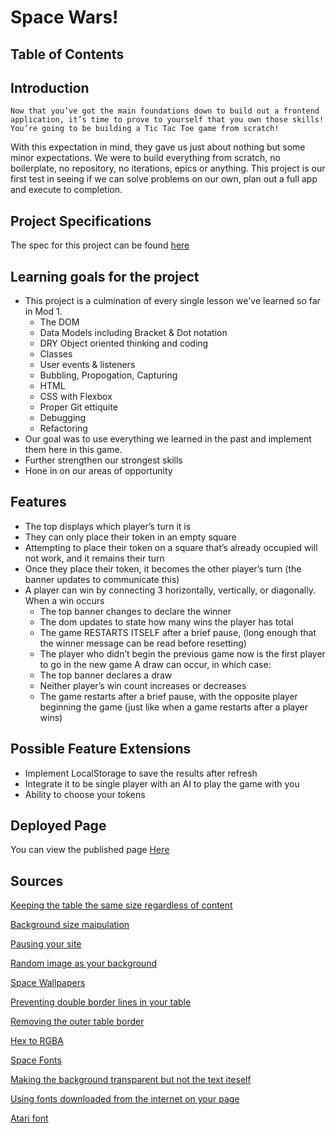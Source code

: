 # Space Wars!
## Table of Contents

## Introduction
`Now that you’ve got the main foundations down to build out a frontend application, it’s time to prove to yourself that you own those skills! You’re going to be building a Tic Tac Toe game from scratch!`

With this expectation in mind, they gave us just about nothing but some minor expectations. We were to build everything from scratch, no boilerplate, no repository, no iterations, epics or anything. This project is our first test in seeing if we can solve problems on our own, plan out a full app and execute to completion. 

## Project Specifications
The spec for this project can be found [here](https://frontend.turing.edu/projects/module-1/tic-tac-toe-solo-v2.html)

## Learning goals for the project
* This project is a culmination of every single lesson we've learned so far in Mod 1. 
  *  The DOM
  *  Data Models including Bracket & Dot notation
  *  DRY Object oriented thinking and coding
  *  Classes
  *  User events & listeners
  *  Bubbling, Propogation, Capturing
  *  HTML
  *  CSS with Flexbox 
  *  Proper Git ettiquite 
  *  Debugging
  *  Refactoring
* Our goal was to use everything we learned in the past and implement them here in this game. 
* Further strengthen our strongest skills
* Hone in on our areas of opportunity

## Features
* The top displays which player’s turn it is
* They can only place their token in an empty square
* Attempting to place their token on a square that’s already occupied will not work, and it remains their turn
* Once they place their token, it becomes the other player’s turn (the banner updates to communicate this)
* A player can win by connecting 3 horizontally, vertically, or diagonally. When a win occurs
  * The top banner changes to declare the winner
  * The dom updates to state how many wins the player has total
  * The game RESTARTS ITSELF after a brief pause, (long enough that the winner message can be read before resetting)
  * The player who didn’t begin the previous game now is the first player to go in the new game A draw can occur, in which case:
  * The top banner declares a draw
  * Neither player’s win count increases or decreases
  * The game restarts after a brief pause, with the opposite player beginning the game (just like when a game restarts after a player wins)

## Possible Feature Extensions
* Implement LocalStorage to save the results after refresh
* Integrate it to be single player with an AI to play the game with you
* Ability to choose your tokens

## Deployed Page
You can view the published page [Here]()

## Sources
[Keeping the table the same size regardless of content](https://stackoverflow.com/questions/4457506/set-the-table-column-width-constant-regardless-of-the-amount-of-text-in-its-cell) 

[Background size maipulation](https://www.w3schools.com/cssref/css3_pr_background-size.asp) 

[Pausing your site](https://www.w3schools.com/jsref/met_win_settimeout.asp) 

[Random image as your background](https://stackoverflow.com/questions/18288950/random-fullscreen-background-image-on-browser-refresh) 

[Space Wallpapers](https://wallpaperaccess.com/4k-space) 

[Preventing double border lines in your table](https://stackoverflow.com/questions/49746714/html-table-border-double-line) 

[Removing the outer table border](https://stackoverflow.com/questions/35571603/removing-outer-border-in-html-table) 

[Hex to RGBA](https://rgbacolorpicker.com/hex-to-rgba) 

[Space Fonts](https://www.fontspace.com/space-mission-font-f56190) 

[Making the background transparent but not the text iteself](https://stackoverflow.com/questions/15449280/making-text-background-transparent-but-not-text-itself) 

[Using fonts downloaded from the internet on your page](https://stackoverflow.com/questions/3245141/using-otf-fonts-on-web-browsers) 

[Atari font](https://www.fontspace.com/sf-atarian-system-font-f6230) 

